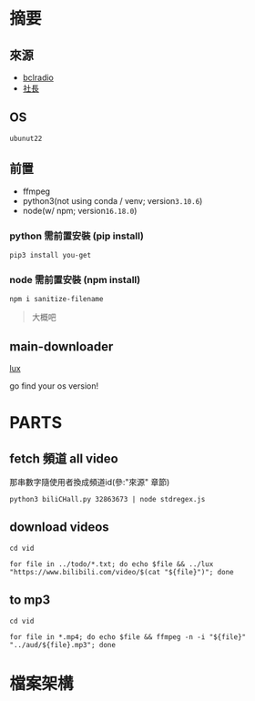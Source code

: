 # 摘要

## 來源

- [bclradio](https://space.bilibili.com/13837532/video)
- [社長](https://space.bilibili.com/32863673)

## OS

`ubunut22`

## 前置

- ffmpeg
- python3(not using conda / venv; version`3.10.6`)
- node(w/ npm; version`16.18.0`)

### python 需前置安裝 (pip install)

```bash=
pip3 install you-get
```

### node 需前置安裝 (npm install)

```bash=
npm i sanitize-filename
```

> 大概吧

## main-downloader

[lux](https://github.com/iawia002/lux)

go find your os version!

# PARTS

## fetch 頻道 all video

那串數字隨使用者換成頻道id(參:"來源" 章節)

```bash=
python3 biliCHall.py 32863673 | node stdregex.js
```

## download videos

`cd vid`

```bash=
for file in ../todo/*.txt; do echo $file && ../lux "https://www.bilibili.com/video/$(cat "${file}")"; done
```

## to mp3

`cd vid`

```bash=
for file in *.mp4; do echo $file && ffmpeg -n -i "${file}" "../aud/${file}.mp3"; done
```

# 檔案架構
